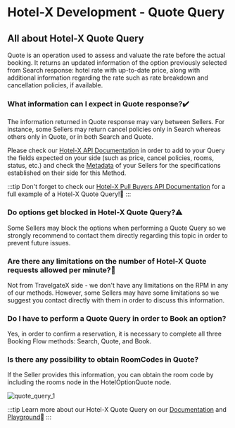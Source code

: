 ﻿---
sidebar_position: 1
---

# Hotel-X Development - Quote Query

## All about Hotel-X Quote Query
Quote is an operation used to assess and valuate the rate before the actual booking. It returns an updated information of the option previously selected from Search response: hotel rate with up-to-date price, along with additional information regarding the rate such as rate breakdown and cancellation policies, if available.

### What information can I expect in Quote response?✔️
The information returned in Quote response may vary between Sellers. For instance, some Sellers may return cancel policies only in Search whereas others only in Quote, or in both Search and Quote.

Please check our [Hotel-X API Documentation](/docs/apis/for-buyers/hotel-x-pull-buyers-api/quickstart) in order to add to your Query the fields expected on your side (such as price, cancel policies, rooms, status, etc.) and check the [Metadata](/kb/our-products/are-you-a-buyer/our-methods/static-content/hotel-x-metadata-query) of your Sellers for the specifications established on their side for this Method.


:::tip
Don't forget to check our [Hotel-X Pull Buyers API Documentation](/docs/apis/for-buyers/hotel-x-pull-buyers-api/booking-flow/quote#requests-examples) for a full example of a Hotel-X Quote Query!🚀
:::


### Do options get blocked in Hotel-X Quote Query?⚠️
Some Sellers may block the options when performing a Quote Query so we strongly recommend to contact them directly regarding this topic in order to prevent future issues.

### Are there any limitations on the number of Hotel-X Quote requests allowed per minute?🔢
Not from TravelgateX side - we don't have any limitations on the RPM in any of our methods. However, some Sellers may have some limitations so we suggest you contact directly with them in order to discuss this information.
### Do I have to perform a Quote Query in order to Book an option?
Yes, in order to confirm a reservation, it is necessary to complete all three Booking Flow methods: Search, Quote, and Book.

### Is there any possibility to obtain RoomCodes in Quote?
If the Seller provides this information, you can obtain the room code by including the rooms node in the HotelOptionQuote node.

![quote_query_1](https://storage.travelgate.com/kbase/quote_query_1.jpg)


:::tip
Learn more about our Hotel-X Quote Query on our [Documentation](/docs/apis/for-buyers/hotel-x-pull-buyers-api/booking-flow/quote) and [Playground](/playground)🚀
:::

 